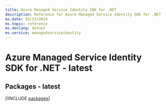 ```yaml
---
title: Azure Managed Service Identity SDK for .NET
description: Reference for Azure Managed Service Identity SDK for .NET
ms.date: 03/13/2024
ms.topic: reference
ms.devlang: dotnet
ms.service: managedserviceidentity
---
```

# Azure Managed Service Identity SDK for .NET - latest
## Packages - latest
[!INCLUDE [packages](managed-service-identity-index.md)]